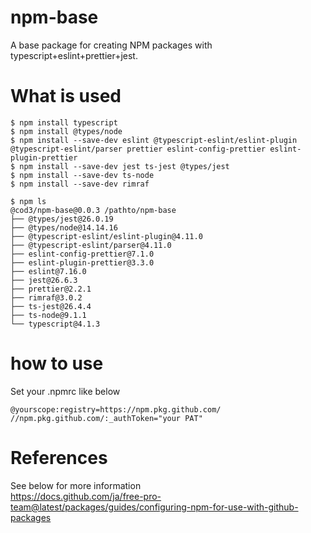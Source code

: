 # npm-base
A base package for creating NPM packages with typescript+eslint+prettier+jest.

# What is used
```
$ npm install typescript
$ npm install @types/node
$ npm install --save-dev eslint @typescript-eslint/eslint-plugin @typescript-eslint/parser prettier eslint-config-prettier eslint-plugin-prettier
$ npm install --save-dev jest ts-jest @types/jest
$ npm install --save-dev ts-node
$ npm install --save-dev rimraf

$ npm ls
@cod3/npm-base@0.0.3 /pathto/npm-base
├── @types/jest@26.0.19
├── @types/node@14.14.16
├── @typescript-eslint/eslint-plugin@4.11.0
├── @typescript-eslint/parser@4.11.0
├── eslint-config-prettier@7.1.0
├── eslint-plugin-prettier@3.3.0
├── eslint@7.16.0
├── jest@26.6.3
├── prettier@2.2.1
├── rimraf@3.0.2
├── ts-jest@26.4.4
├── ts-node@9.1.1
└── typescript@4.1.3
```
# how to use
Set your .npmrc like below
```
@yourscope:registry=https://npm.pkg.github.com/
//npm.pkg.github.com/:_authToken="your PAT"
```
# References
See below for more information  
<https://docs.github.com/ja/free-pro-team@latest/packages/guides/configuring-npm-for-use-with-github-packages>

